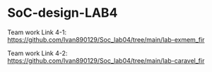# SoC-design-LAB4
Team work Link 4-1: https://github.com/Ivan890129/Soc_lab04/tree/main/lab-exmem_fir

Team work Link 4-2: https://github.com/Ivan890129/Soc_lab04/tree/main/lab-caravel_fir
